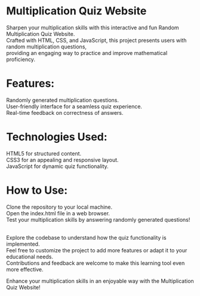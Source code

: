  <h1>Multiplication Quiz Website</h1>

Sharpen your multiplication skills with this interactive and fun Random Multiplication Quiz Website.<br> Crafted with HTML, CSS, and JavaScript, 
this project presents users with random multiplication questions,<br> providing an engaging way to practice and improve mathematical proficiency.

<h1>Features:</h1>
Randomly generated multiplication questions.<br>
User-friendly interface for a seamless quiz experience.<br>
Real-time feedback on correctness of answers.<br>
<h1>Technologies Used:</h1>
HTML5 for structured content.<br>
CSS3 for an appealing and responsive layout.<br>
JavaScript for dynamic quiz functionality.<br>
<h1>How to Use:</h1>
Clone the repository to your local machine.<br>
Open the index.html file in a web browser.<br>
Test your multiplication skills by answering randomly generated questions!<br><br>


Explore the codebase to understand how the quiz functionality is implemented.<br> Feel free to customize the project to add more features or adapt it to your educational needs.<br> Contributions and feedback are welcome to make this learning tool even more effective.

Enhance your multiplication skills in an enjoyable way with the Multiplication Quiz Website!

